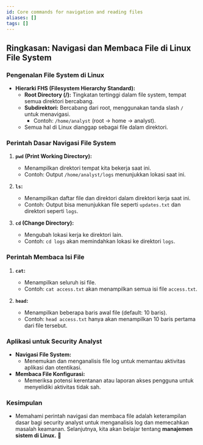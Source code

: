 ```yaml
---
id: Core commands for navigation and reading files
aliases: []
tags: []
---
```


## Ringkasan: **Navigasi dan Membaca File di Linux File System**

### **Pengenalan File System di Linux**

- **Hierarki FHS (Filesystem Hierarchy Standard):**
  - **Root Directory (/):** Tingkatan tertinggi dalam file system, tempat semua direktori bercabang.
  - **Subdirektori:** Bercabang dari root, menggunakan tanda slash `/` untuk menavigasi.
    - Contoh: `/home/analyst` (root → home → analyst).
  - Semua hal di Linux dianggap sebagai file dalam direktori.

### **Perintah Dasar Navigasi File System**

1. **`pwd` (Print Working Directory):**

   - Menampilkan direktori tempat kita bekerja saat ini.
   - Contoh: Output `/home/analyst/logs` menunjukkan lokasi saat ini.

2. **`ls`:**

   - Menampilkan daftar file dan direktori dalam direktori kerja saat ini.
   - Contoh: Output bisa menunjukkan file seperti `updates.txt` dan direktori seperti `logs`.

3. **`cd` (Change Directory):**
   - Mengubah lokasi kerja ke direktori lain.
   - Contoh: `cd logs` akan memindahkan lokasi ke direktori `logs`.

### **Perintah Membaca Isi File**

1. **`cat`:**

   - Menampilkan seluruh isi file.
   - Contoh: `cat access.txt` akan menampilkan semua isi file `access.txt`.

2. **`head`:**
   - Menampilkan beberapa baris awal file (default: 10 baris).
   - Contoh: `head access.txt` hanya akan menampilkan 10 baris pertama dari file tersebut.

### **Aplikasi untuk Security Analyst**

- **Navigasi File System:**
  - Menemukan dan menganalisis file log untuk memantau aktivitas aplikasi dan otentikasi.
- **Membaca File Konfigurasi:**
  - Memeriksa potensi kerentanan atau laporan akses pengguna untuk menyelidiki aktivitas tidak sah.

### **Kesimpulan**

- Memahami perintah navigasi dan membaca file adalah keterampilan dasar bagi security analyst untuk menganalisis log dan memecahkan masalah keamanan. Selanjutnya, kita akan belajar tentang **manajemen sistem di Linux.** 🎯

